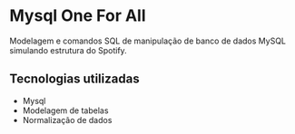 # Mysql One For All

Modelagem e comandos SQL de manipulação de banco de dados MySQL simulando estrutura do Spotify.

## Tecnologias utilizadas
- Mysql
- Modelagem de tabelas
- Normalização de dados
